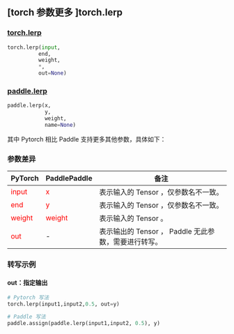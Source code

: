 ## [torch 参数更多 ]torch.lerp
### [torch.lerp](https://pytorch.org/docs/stable/generated/torch.lerp.html?highlight=lerp#torch.lerp)

```python
torch.lerp(input,
          end,
          weight,
          *,
          out=None)
```

### [paddle.lerp](https://www.paddlepaddle.org.cn/documentation/docs/zh/api/paddle/lerp_cn.html#lerp)

```python
paddle.lerp(x,
            y,
            weight,
            name=None)
```

其中 Pytorch 相比 Paddle 支持更多其他参数，具体如下：
### 参数差异
|    PyTorch        | PaddlePaddle | 备注                                                   |
| ------------- | ------------ | ------------------------------------------------------ |
| <font color='red'> input </font> | <font color='red'> x </font> | 表示输入的 Tensor ，仅参数名不一致。  |
| <font color='red'> end </font> | <font color='red'> y </font> | 表示输入的 Tensor ，仅参数名不一致。  |
| <font color='red'> weight </font> | <font color='red'> weight </font> | 表示输入的 Tensor 。  |
| <font color='red'> out </font> | -  | 表示输出的 Tensor ， Paddle 无此参数，需要进行转写。    |



### 转写示例
#### out：指定输出
```python
# Pytorch 写法
torch.lerp(input1,input2,0.5, out=y)

# Paddle 写法
paddle.assign(paddle.lerp(input1,input2, 0.5), y)
```
